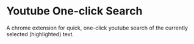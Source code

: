 # Youtube One-click Search
A chrome extension for quick, one-click youtube search of the currently selected (highlighted) text.
